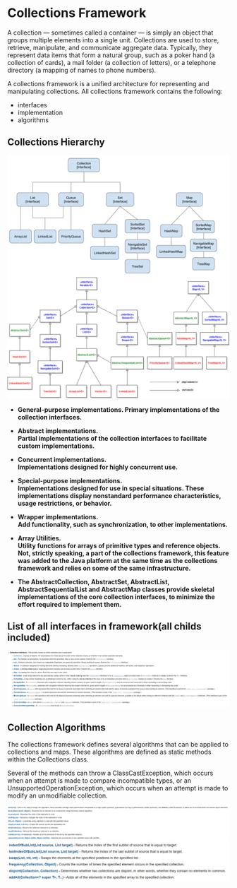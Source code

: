  # Collections Framework

 A collection — sometimes called a container — is simply an object that groups multiple elements into a single unit. Collections are used to store, retrieve, manipulate, and communicate aggregate data. Typically, they represent data items that form a natural group, such as a poker hand (a collection of cards), a mail folder (a collection of letters), or a telephone directory (a mapping of names to phone numbers).  

 A collections framework is a unified architecture for representing and manipulating collections. All collections framework contains the following: 
 - interfaces
 - implementation
 - algorithms

 ## Collections Hierarchy
 <img src="../../Images/collections-hierarchy.png">
 <img src="../../Images/collections-hierarchy-2.png">

- <b>General-purpose implementations. Primary implementations of the collection interfaces.</b>

- <b>Abstract implementations.  
Partial implementations of the collection interfaces to facilitate custom implementations.</b>

- <b>Concurrent implementations.  
Implementations designed for highly concurrent use.</b>

- <b>Special-purpose implementations.  
Implementations designed for use in special situations. These implementations display nonstandard performance characteristics, usage restrictions, or behavior.</b>

- <b>Wrapper implementations.  
Add functionality, such as synchronization, to other implementations.</b>

- <b>Array Utilities.  
Utility functions for arrays of primitive types and reference objects. Not, strictly speaking, a part of the collections framework, this feature was added to the Java platform at the same time as the collections framework and relies on some of the same infrastructure.</b>

- <b>The AbstractCollection, AbstractSet, AbstractList, AbstractSequentialList and AbstractMap classes provide skeletal implementations of the core collection interfaces, to minimize the effort required to implement them.</b>

## List of all interfaces in framework(all childs included)
<img src="../../Images/all-interfaces.jpeg">

## Collection Algorithms
The collections framework defines several algorithms that can be applied to collections and maps. These algorithms are defined as static methods within the Collections class.

Several of the methods can throw a ClassCastException, which occurs when an attempt is made to compare incompatible types, or an UnsupportedOperationException, which occurs when an attempt is made to modify an unmodifiable collection.

<img src="../../Images/algo-1.jpeg">
<img src="../../Images/algo-2.jpeg">

